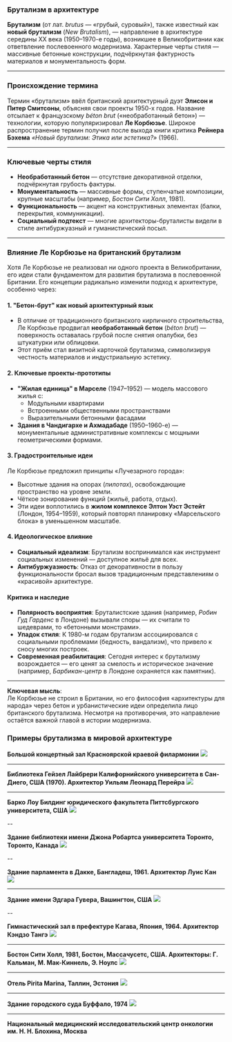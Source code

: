 ### **Брутализм в архитектуре**  

**Брутализм** (от лат. *brutus* — «грубый, суровый»), также известный как **новый брутализм** (*New Brutalism*), — направление в архитектуре середины XX века (1950–1970-е годы), возникшее в Великобритании как ответвление послевоенного модернизма. Характерные черты стиля — массивные бетонные конструкции, подчёркнутая фактурность материалов и монументальность форм.  

---  

### **Происхождение термина**  
Термин «брутализм» ввёл британский архитектурный дуэт **Элисон и Питер Смитсоны**, объясняя свои проекты 1950-х годов. Название отсылает к французскому *béton brut* («необработанный бетон») — технологии, которую популяризировал **Ле Корбюзье**. Широкое распространение термин получил после выхода книги критика **Рейнера Бэхема** *«Новый брутализм: Этика или эстетика?»* (1966).  

---  

### **Ключевые черты стиля**  
- **Необработанный бетон** — отсутствие декоративной отделки, подчёркнутая грубость фактуры.  
- **Монументальность** — массивные формы, ступенчатые композиции, крупные масштабы (например, *Бостон Сити Холл*, 1981).  
- **Функциональность** — акцент на конструктивных элементах (балки, перекрытия, коммуникации).  
- **Социальный подтекст** — многие архитекторы-бруталисты видели в стиле антибуржуазный и гуманистический посыл.  

---  

### **Влияние Ле Корбюзье на британский брутализм**

Хотя Ле Корбюзье не реализовал ни одного проекта в Великобритании, его идеи стали фундаментом для развития брутализма в послевоенной Британии. Его концепции радикально изменили подход к архитектуре, особенно через:

#### **1. "Бетон-брут" как новый архитектурный язык**
- В отличие от традиционного британского кирпичного строительства, Ле Корбюзье продвигал **необработанный бетон** (*béton brut*) — поверхность оставалась грубой после снятия опалубки, без штукатурки или облицовки.
- Этот приём стал визитной карточкой брутализма, символизируя честность материалов и индустриальную эстетику.

#### **2. Ключевые проекты-прототипы**
- **"Жилая единица" в Марселе** (1947–1952) — модель массового жилья с:
  - Модульными квартирами
  - Встроенными общественными пространствами
  - Выразительными бетонными фасадами
- **Здания в Чандигархе и Ахмадабаде** (1950–1960-е) — монументальные административные комплексы с мощными геометрическими формами.

#### **3. Градостроительные идеи**
Ле Корбюзье предложил принципы «Лучезарного города»:
- Высотные здания на опорах (*пилотах*), освобождающие пространство на уровне земли.
- Чёткое зонирование функций (жильё, работа, отдых).
- Эти идеи воплотились в **жилом комплексе Элтон Уэст Эстейт** (Лондон, 1954–1959), который повторял планировку «Марсельского блока» в уменьшенном масштабе.

#### **4. Идеологическое влияние**
- **Социальный идеализм**: Брутализм воспринимался как инструмент социальных изменений — доступное жильё для всех.
- **Антибуржуазность**: Отказ от декоративности в пользу функциональности бросал вызов традиционным представлениям о «красивой» архитектуре.

#### **Критика и наследие**
- **Полярность восприятия**: Бруталистские здания (например, *Робин Гуд Гарденс* в Лондоне) вызывали споры — их считали то шедеврами, то «бетонными монстрами».
- **Упадок стиля**: К 1980-м годам брутализм ассоциировался с социальными проблемами (бедность, вандализм), что привело к сносу многих построек.
- **Современная реабилитация**: Сегодня интерес к брутализму возрождается — его ценят за смелость и историческое значение (например, *Барбикан-центр* в Лондоне охраняется как памятник).

---

**Ключевая мысль**:  
Ле Корбюзье не строил в Британии, но его философия «архитектуры для народа» через бетон и урбанистические идеи определила лицо британского брутализма. Несмотря на противоречия, это направление остаётся важной главой в истории модернизма.

### **Примеры брутализма в мировой архитектуре**

**Большой концертный зал Красноярской краевой филармонии**
<img src="https://upload.wikimedia.org/wikipedia/commons/thumb/2/2a/Krasnoyarsk_Regional_Philharmonic%2C_the_Grand_Concert_Hall.jpg/960px-Krasnoyarsk_Regional_Philharmonic%2C_the_Grand_Concert_Hall.jpg?20150715084100"/>

---

**Библиотека Гейзел Лайбрери Калифорнийского университета в Сан-Диего, США (1970). Архитектор Уильям Леонард Перейра**
<img src="https://avatars.dzeninfra.ru/get-zen_doc/1347728/pub_5c573ae60f810000ad8ca680_5c573dd2c7f75d00adc64d78/scale_1200"/>

---

**Барко Лоу Билдинг юридического факультета Питтсбургского университета, США**
<img src="https://upload.wikimedia.org/wikipedia/commons/thumb/3/35/BarcoSummer.jpg/960px-BarcoSummer.jpg?20080703143658"/>

--

**Здание библиотеки имени Джона Робартса университета Торонто, Торонто, Канада**
<img src="https://upload.wikimedia.org/wikipedia/commons/3/33/Robarts_front_750px.jpg?20060916095020"/>

--

**Здание парламента в Дакке, Бангладеш, 1961. Архитектор Луис Кан**
<img src="https://upload.wikimedia.org/wikipedia/commons/thumb/9/9b/Jatiyo_Sangshad_Bhaban%2C_Dhaka_%282%29.jpg/960px-Jatiyo_Sangshad_Bhaban%2C_Dhaka_%282%29.jpg?20070403092525"/>

---

**Здание имени Эдгара Гувера, Вашингтон, США**
<img src="https://upload.wikimedia.org/wikipedia/commons/thumb/1/18/J_edgar_hoover_bldg.jpg/500px-J_edgar_hoover_bldg.jpg?20051206064613"/>

--

**Гимнастический зал в префектуре Кагава, Япония, 1964. Архитектор Кэндзо Тангэ**
<img src="https://upload.wikimedia.org/wikipedia/commons/a/aa/Takamatsukagawa_Gymnasium1.JPG?20100117070007"/>

---

**Бостон Сити Холл, 1981, Бостон, Массачусетс, США. Архитекторы: Г. Кальман, М. Мак-Киннель, Э. Ноулс**
<img src="https://upload.wikimedia.org/wikipedia/commons/thumb/0/0d/Boston_City_Hall_2004.jpg/960px-Boston_City_Hall_2004.jpg?20090618072747"/>

---

**Отель Pirita Marina, Таллин, Эстония**
<img src="https://upload.wikimedia.org/wikipedia/commons/thumb/4/49/Regati_pst_brutalist_building.jpg/960px-Regati_pst_brutalist_building.jpg?20250410114914"/>

---

**Здание городского суда Буффало, 1974**
<img src="https://upload.wikimedia.org/wikipedia/commons/thumb/d/d2/Buffalo_City_Court_Building%2C_1971-74%2C_Pfohl%2C_Roberts_and_Biggie_%288448022295%29.jpg/500px-Buffalo_City_Court_Building%2C_1971-74%2C_Pfohl%2C_Roberts_and_Biggie_%288448022295%29.jpg?20131020101541"/>

---

**Национальный медицинский исследовательский центр онкологии им. Н. Н. Блохина, Москва**
